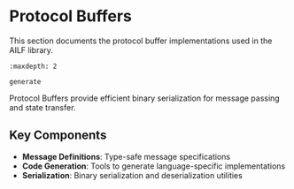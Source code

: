 # Protocol Buffers

This section documents the protocol buffer implementations used in the AILF library.

```{toctree}
:maxdepth: 2

generate
```

Protocol Buffers provide efficient binary serialization for message passing and state transfer.

## Key Components

- **Message Definitions**: Type-safe message specifications
- **Code Generation**: Tools to generate language-specific implementations
- **Serialization**: Binary serialization and deserialization utilities
